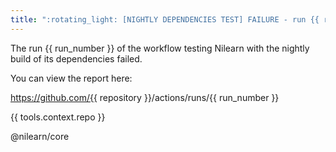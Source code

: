 ```yaml
---
title: ":rotating_light: [NIGHTLY DEPENDENCIES TEST] FAILURE - run {{ run_number }}"
---
```


The run {{ run_number }} of the workflow testing Nilearn with the nightly build of its dependencies failed.

You can view the report here:

https://github.com/{{ repository }}/actions/runs/{{ run_number }}

{{ tools.context.repo }}

@nilearn/core
